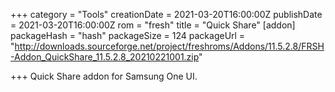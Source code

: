 +++
category = "Tools"
creationDate = 2021-03-20T16:00:00Z
publishDate = 2021-03-20T16:00:00Z
rom = "fresh"
title = "Quick Share"
[addon]
packageHash = "hash"
packageSize = 124
packageUrl = "http://downloads.sourceforge.net/project/freshroms/Addons/11.5.2.8/FRSH-Addon_QuickShare_11.5.2.8_20210221001.zip"

+++
Quick Share addon for Samsung One UI.